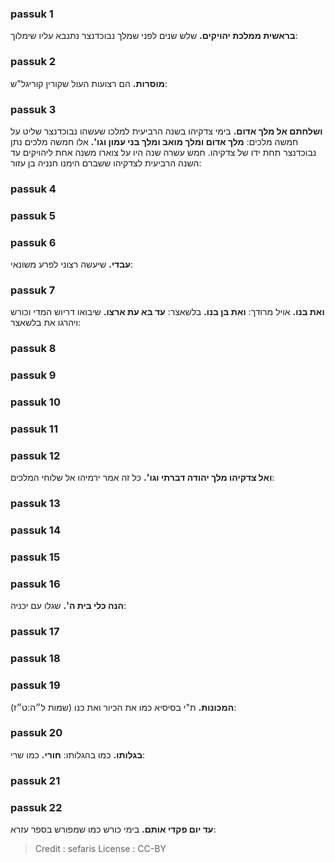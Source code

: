 
### passuk 1
<b>בראשית ממלכת יהויקים.</b> שלש שנים לפני שמלך נבוכדנצר נתנבא עליו שימלוך:

### passuk 2
<b>מוסרות.</b> הם רצועות העול שקורין קוריגל"ש:

### passuk 3
<b>ושלחתם אל מלך אדום.</b> בימי צדקיהו בשנה הרביעית למלכו שעשהו נבוכדנצר שליט על חמשה מלכים:
<b>מלך אדום ומלך מואב ומלך בני עמון וגו'.</b> אלו חמשה מלכים נתן נבוכדנצר תחת ידו של צדקיהו. חמש עשרה שנה היו על צוארו משנה אחת ליהויקים עד השנה הרביעית לצדקיהו ששברם הימנו חנניה בן עזור:

### passuk 4

### passuk 5

### passuk 6
<b>עבדי.</b> שיעשה רצוני לפרע משונאי:

### passuk 7
<b>ואת בנו.</b> אויל מרודך:
<b>ואת בן בנו.</b> בלשאצר:
<b>עד בא עת ארצו.</b> שיבואו דריוש המדי וכורש ויהרגו את בלשאצר:

### passuk 8

### passuk 9

### passuk 10

### passuk 11

### passuk 12
<b>ואל צדקיהו מלך יהודה דברתי וגו'.</b> כל זה אמר ירמיהו אל שלוחי המלכים:

### passuk 13

### passuk 14

### passuk 15

### passuk 16
<b>הנה כלי בית ה'.</b> שגלו עם יכניה:

### passuk 17

### passuk 18

### passuk 19
<b>המכונות.</b> ת"י בסיסיא כמו את הכיור ואת כנו (שמות ל״ה:ט״ז):

### passuk 20
<b>בגלותו.</b> כמו בהגלותו:
<b>חורי.</b> כמו שרי:

### passuk 21

### passuk 22
<b>עד יום פקדי אותם.</b> בימי כורש כמו שמפורש בספר עזרא:

>Credit : sefaris
>License : CC-BY